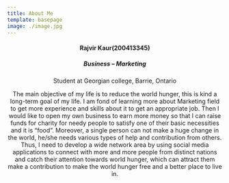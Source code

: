 ```yaml
---
title: About Me
template: basepage
image: ./image.jpg
---
```


<div style="text-align: center;"><h4>Rajvir Kaur(200413345)</h4></div>
<div style="text-align: center;"><h5>Business – Marketing</h5></div>
<div style="text-align: center;">
Student at Georgian college, Barrie, Ontario<br>
<p>The main objective of my life is to reduce the world hunger, this is kind a long-term goal of my life. I am fond of learning more about Marketing field to get more experience and skills about it to get an appropriate job. Then I would like to open my own business to earn more money so that I can raise funds for charity for needy people to satisfy one of their basic necessities and it is “food”. Moreover, a single person can not make a huge change in the world, he/she needs various types of help and contribution from others. Thus, I need to develop a wide network area by using social media applications to connect with more and more people from distinct nations and catch their attention towards world hunger, which can attract them make a contribution to make the world hunger free and a better place to live in.</p>
</div>
